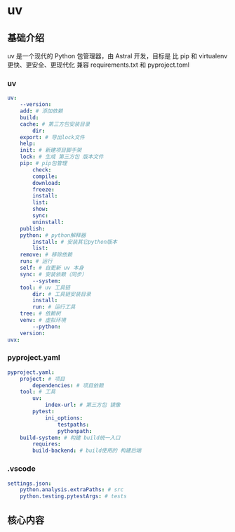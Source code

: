 # uv



## 基础介绍

uv 是一个现代的 Python 包管理器，由 Astral 开发，目标是 比 pip 和 virtualenv 更快、更安全、更现代化
兼容 requirements.txt 和 pyproject.toml


### uv
```yaml
uv:
    --version:
    add: # 添加依赖
    build:
    cache: # 第三方包安装目录
        dir:
    export: # 导出lock文件
    help:
    init: # 新建项目脚手架
    lock: # 生成 第三方包 版本文件
    pip: # pip包管理
        check:
        compile:
        download:
        freeze:
        install:
        list:
        show:
        sync:
        uninstall:
    publish:
    python: # python解释器
        install: # 安装其它python版本
        list:
    remove: # 移除依赖
    run: # 运行
    self: # 自更新 uv 本身
    sync: # 安装依赖（同步）
        --system:
    tool: # uv 工具链
        dir: # 工具链安装目录
        install:
        run: # 运行工具
    tree: # 依赖树
    venv: # 虚拟环境
        --python:
    version:
uvx:
```

### pyproject.yaml
```yaml
pyproject.yaml:
    project: # 项目
        dependencies: # 项目依赖
    tool: # 工具
        uv:
            index-url: # 第三方包 镜像
        pytest:
            ini_options:
                testpaths:
                pythonpath:
    build-system: # 构建 build统一入口
        requires:
        build-backend: # build使用的 构建后端
```


### .vscode
```yaml
settings.json:
    python.analysis.extraPaths: # src
    python.testing.pytestArgs: # tests
```


## 核心内容